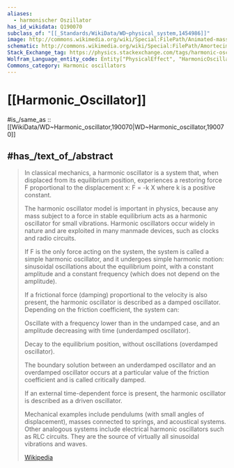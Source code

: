 ```yaml
---
aliases:
  - harmonischer Oszillator
has_id_wikidata: Q190070
subclass_of: "[[_Standards/WikiData/WD~physical_system,1454986]]"
image: http://commons.wikimedia.org/wiki/Special:FilePath/Animated-mass-spring-faster.gif
schematic: http://commons.wikimedia.org/wiki/Special:FilePath/Amortecimento%20Sub%20Critico-3x-RIFE-RIFE4.0-30fps.gif
Stack_Exchange_tag: https://physics.stackexchange.com/tags/harmonic-oscillator
Wolfram_Language_entity_code: Entity["PhysicalEffect", "HarmonicOscillator"]
Commons_category: Harmonic oscillators
---
```


# [[Harmonic_Oscillator]] 

#is_/same_as :: [[WikiData/WD~Harmonic_oscillator,190070|WD~Harmonic_oscillator,190070]] 

## #has_/text_of_/abstract 

> In classical mechanics, a harmonic oscillator is a system that, 
> when displaced from its equilibrium position, 
> experiences a restoring force F proportional to the displacement x: F = -k X 
> where k is a positive constant.
>
> The harmonic oscillator model is important in physics, because any mass subject to a force 
> in stable equilibrium acts as a harmonic oscillator for small vibrations. 
> Harmonic oscillators occur widely in nature 
> and are exploited in many manmade devices, such as clocks and radio circuits.
>
> If F is the only force acting on the system, the system is called a simple harmonic oscillator, 
> and it undergoes simple harmonic motion: sinusoidal oscillations about the equilibrium point, with a constant amplitude and a constant frequency (which does not depend on the amplitude).
>
> If a frictional force (damping) proportional to the velocity is also present, the harmonic oscillator is described as a damped oscillator. Depending on the friction coefficient, the system can:
>
> Oscillate with a frequency lower than in the undamped case, and an amplitude decreasing with time (underdamped oscillator).
>
> Decay to the equilibrium position, without oscillations (overdamped oscillator).
>
> The boundary solution between an underdamped oscillator and an overdamped oscillator occurs at a particular value of the friction coefficient and is called critically damped.
>
> If an external time-dependent force is present, the harmonic oscillator is described as a driven oscillator.
>
> Mechanical examples include pendulums (with small angles of displacement), masses connected to springs, and acoustical systems. Other analogous systems include electrical harmonic oscillators such as RLC circuits. They are the source of virtually all sinusoidal vibrations and waves.
>
> [Wikipedia](https://en.wikipedia.org/wiki/Harmonic%20oscillator) 



